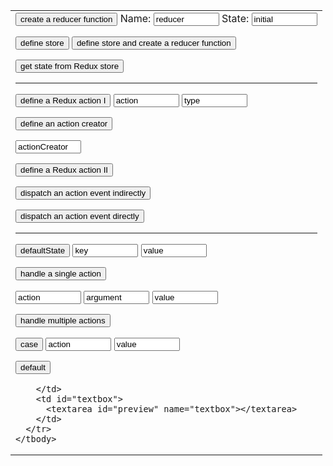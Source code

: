 
<link rel="stylesheet" href="https://maxcdn.bootstrapcdn.com/bootstrap/3.3.7/css/bootstrap.min.css" integrity="sha384-BVYiiSIFeK1dGmJRAkycuHAHRg32OmUcww7on3RYdg4Va+PmSTsz/K68vbdEjh4u" crossorigin="anonymous" />
<link rel="stylesheet" href="styles.css" />

<style>

h1 > a {
  font-family: Corbel;
  color: white;
}

.markdown-body h1 {
  border-bottom: none;
}

.markdown-body table td, .markdown-body table tr {
  border: none;
}

</style>

<form name="editor">
  <table>
    <tbody>
      <tr>
        <td id="buttons">

<article><input type="button" class="btn btn-primary" value="create a reducer function" onclick="document.editor.textbox.value+='\nconst ' + document.editor.reducerName.value + ' = (state = ' + document.editor.state.value + ') => {\n  return state;\n}\n\n'" />
Name:  <input value="reducer" name="reducerName" size="10" type="textfield" />
State: <input value="initial" name="state" size="10" type="textfield" /></article>

<p><input type="button" class="button btn btn-primary" value="define store" onclick="document.editor.textbox.value+='const store = Redux.createStore(reducer);\n'" />
   <input type="button" class="btn btn-success" value="define store and create a reducer function" onclick="document.editor.textbox.value+='const store = Redux.createStore(\n  (state = ' + document.editor.reducerName.value + ') => state\n);\n\n'" /></p>

<p><input type="button" class="button btn btn-primary" value="get state from Redux store" onclick="document.editor.textbox.value+='const currentState = store.getState();\n'" /></p>

<hr />

<p><input type="button" class="button btn btn-primary" value="define a Redux action I" onclick="document.editor.textbox.value+='\nconst ' + document.editor.action.value + ' = {\n  type: &#34;' + document.editor.actionType.value + '&#34;\n}\n'" />

  <input value="action" name="action" size="10" type="textfield">
  <input value="type" name="actionType" size="10" type="textfield"></p>
  
<p><input type="button" class="button btn btn-primary" value="define an action creator" onclick="document.editor.textbox.value+='\nfunction ' + document.editor.actionCreator.value + '() {\n  return ' + document.editor.action.value + ';\n}\n'" />

  <input value="actionCreator" name="actionCreator" size="10" type="textfield"></p>

<p><input type="button" class="button btn btn-primary" value="define a Redux action II" onclick="document.editor.textbox.value+='\nconst ' + document.editor.actionCreator.value + ' = () => {\n  return {\r    type: &#34;' + document.editor.actionType.value + '&#34;\n  }\n};\n'" /></p>
  
<p><input type="button" class="button btn btn-primary" value="dispatch an action event indirectly" onclick="document.editor.textbox.value+='\nstore.dispatch(' + document.editor.actionCreator.value + '());\n'" /></p>

<p><input type="button" class="button btn btn-success" value="dispatch an action event directly" onclick="document.editor.textbox.value+='\nstore.dispatch({ type: &#34;' + document.editor.actionType.value + '&#34; });\n'" />
</p>

<hr />

<p><input type="button" class="button btn btn-primary" value="defaultState" onclick="document.editor.textbox.value+='\nconst defaultState = {\n' + '  '+ defaultStateKey.value + ': ' + defaultStateValue.value + '\n};\n'">
 <input value="key" name="defaultStateKey" size="10" type="textfield">
 <input value="value" name="defaultStateValue" size="10" type="textfield"></p>

<!-- reducer functions -->

<p><input type="button" class="button btn btn-success" value="handle a single action" onclick="document.editor.textbox.value='\nconst defaultState = {\n  ' + document.editor.defaultStateKey.value + ': ' + document.editor.defaultStateValue.value + '\n};\n\nconst ' + document.editor.reducerArgument.value.replace(' ', '').toUpperCase() + ' = &#34;' + document.editor.reducerArgument.value.replace(' ', '').toUpperCase() + '&#34;;\n\nconst reducer = (state = defaultState, action) => {\n  if (action.type === ' + document.editor.reducerArgument.value.toUpperCase() + ') {\n    return {\n     ' + document.editor.defaultStateKey.value + ': ' + document.editor.reducerValue.value + '\n    };\n  } else {\n    return state;\n  }\n};\n\nconst store = Redux.createStore(reducer);\n\nconst ' + document.editor.reducerAction.value + ' = () => {\n  return {\n    type: '+ document.editor.reducerArgument.value.toUpperCase() + '\n  }\n};'"></p>
<p><input value="action" name="reducerAction" size="10" type="textfield">
 <input value="argument" name="reducerArgument" size="10" type="textfield">
 <input value="value" name="reducerValue" size="10" type="textfield"></p>

<p><input type="button" class="button btn btn-primary" value="handle multiple actions" onclick="document.editor.textbox.value+='\nconst reducer = (state = defaultState, ' + document.editor.reducerAction.value + ') => {\n    switch (action.type) {'"></p>
<p><input type="button" class="button btn btn-primary" value="case" onclick="switchCase()">
 <input value="action" name="caseAction" size="10" type="textfield">
 <input value="value" name="caseValue" size="10" type="textfield"></p>
<p><input type="button" class="button btn btn-primary" value="default" onclick="handleMultipleActions()"></p>

        </td>
        <td id="textbox">
          <textarea id="preview" name="textbox"></textarea>
        </td>
      </tr>
    </tbody>
  </table>
</form>

<script src="./script.js"></script>
